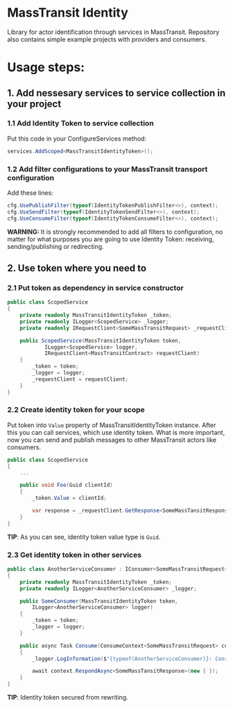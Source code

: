 # MassTransit Identity
Library for actor identification through services in MassTransit. Repository also contains simple example projects with providers and consumers.
# Usage steps: 
## 1. Add nessesary services to service collection in your project
### **1.1 Add Identity Token to service collection**
Put this code in your ConfigureServices method:
```csharp
services.AddScoped<MassTransitIdentityToken>();
 ```
### **1.2 Add filter configurations to your MassTransit transport configuration**
Add these lines:
```csharp
cfg.UsePublishFilter(typeof(IdentityTokenPublishFilter<>), context);
cfg.UseSendFilter(typeof(IdentityTokenSendFilter<>), context);
cfg.UseConsumeFilter(typeof(IdentityTokenConsumeFilter<>), context);
```
**WARNING:** It is strongly recommended to add all filters to configuration, no matter for what purposes you are going to use Identity Token: receiving, sending/publishing or redirecting. 
## 2. Use token where you need to
### **2.1 Put token as dependency in service constructor**
```csharp
public class ScopedService
{
    private readonly MassTransitIdentityToken _token;
    private readonly ILogger<ScopedService> _logger;
    private readonly IRequestClient<SomeMassTransitRequest> _requestClient;

    public ScopedService(MassTransitIdentityToken token, 
            ILogger<ScopedService> logger,
            IRequestClient<MassTransitContract> requestClient)
    {
        _token = token;
        _logger = logger;
        _requestClient = requestClient;
    }
}
``` 
### **2.2 Create identity token for your scope**
Put token into ```Value``` property of MassTransitIdentityToken instance. After this you can call services, which use identity token. What is more important, now you can send and publish messages to other MassTransit actors like consumers.
```csharp
public class ScopedService
{
    ...

    public void Foo(Guid clientId)
    {
        _token.Value = clientId;

        var response = _requestClient.GetResponse<SomeMassTansitResponse>(new { });
    }
}
``` 
**TIP**: As you can see, identity token value type is ```Guid```.
### **2.3 Get identity token in other services**
```csharp
public class AnotherServiceConsumer : IConsumer<SomeMassTransitRequest>
{
    private readonly MassTransitIdentityToken _token;
    private readonly ILogger<AnotherServiceConsumer> _logger;

    public SomeConsumer(MassTransitIdentityToken token, 
        ILogger<AnotherServiceConsumer> logger)
    {
        _token = token;
        _logger = logger;
    }

    public async Task Consume(ConsumeContext<SomeMassTransitRequest> context)
    {
        _logger.LogInformation($"{typeof(AnotherServiceConsumer)}: Consumed token {_token.Value}");

        await context.RespondAsync<SomeMassTansitResponse>(new { });
    }
}
```
**TIP**: Identity token secured from rewriting.
